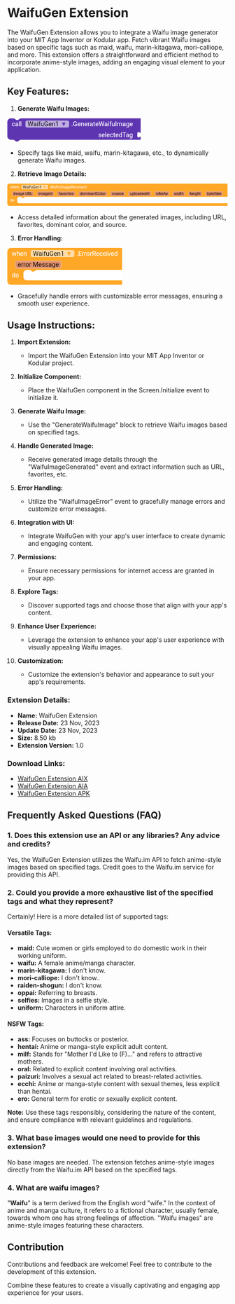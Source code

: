 # WaifuGen Extension

The WaifuGen Extension allows you to integrate a Waifu image generator into your MIT App Inventor or Kodular app. Fetch vibrant Waifu images based on specific tags such as maid, waifu, marin-kitagawa, mori-calliope, and more. This extension offers a straightforward and efficient method to incorporate anime-style images, adding an engaging visual element to your application.


## Key Features:


1. **Generate Waifu Images:**

![Generate Waifu Images](https://raw.githubusercontent.com/CodeVistaStudios/WaifuGen-Extension/main/Image/GenerateWaifuImages.png)

   - Specify tags like maid, waifu, marin-kitagawa, etc., to dynamically generate Waifu images.
  
2. **Retrieve Image Details:**

![Retrieve Image Details Images](https://raw.githubusercontent.com/CodeVistaStudios/WaifuGen-Extension/main/Image/RetrieveImageDetails.png)

   - Access detailed information about the generated images, including URL, favorites, dominant color, and source.
  
3. **Error Handling:**

![Error Handling Images](https://raw.githubusercontent.com/CodeVistaStudios/WaifuGen-Extension/main/Image/ErrorHandling.png)

   - Gracefully handle errors with customizable error messages, ensuring a smooth user experience.

## Usage Instructions:


1. **Import Extension:**
   - Import the WaifuGen Extension into your MIT App Inventor or Kodular project.

2. **Initialize Component:**
   - Place the WaifuGen component in the Screen.Initialize event to initialize it.

3. **Generate Waifu Image:**
   - Use the "GenerateWaifuImage" block to retrieve Waifu images based on specified tags.

4. **Handle Generated Image:**
   - Receive generated image details through the "WaifuImageGenerated" event and extract information such as URL, favorites, etc.

5. **Error Handling:**
   - Utilize the "WaifuImageError" event to gracefully manage errors and customize error messages.

6. **Integration with UI:**
   - Integrate WaifuGen with your app's user interface to create dynamic and engaging content.

7. **Permissions:**
   - Ensure necessary permissions for internet access are granted in your app.

8. **Explore Tags:**
   - Discover supported tags and choose those that align with your app's content.

9. **Enhance User Experience:**
    - Leverage the extension to enhance your app's user experience with visually appealing Waifu images.

10. **Customization:**
    - Customize the extension's behavior and appearance to suit your app's requirements.



### Extension Details:

- **Name:** WaifuGen Extension
- **Release Date:** 23 Nov, 2023
- **Update Date:** 23 Nov, 2023
- **Size:** 8.50 kb
- **Extension Version:** 1.0

### Download Links:

- [WaifuGen Extension AIX](https://github.com/CodeVistaStudios/WaifuGen-Extension/raw/main/Aix/WaifuGenV1.aix)
- [WaifuGen Extension AIA](https://github.com/CodeVistaStudios/WaifuGen-Extension/raw/main/Aia/WaifuGenV1.aia)
- [WaifuGen Extension APK](https://github.com/CodeVistaStudios/WaifuGen-Extension/raw/main/Apk/WaifuGenV1.apk)



## Frequently Asked Questions (FAQ)

### 1. Does this extension use an API or any libraries? Any advice and credits?

Yes, the WaifuGen Extension utilizes the Waifu.im API to fetch anime-style images based on specified tags. Credit goes to the Waifu.im service for providing this API.

### 2. Could you provide a more exhaustive list of the specified tags and what they represent?

Certainly! Here is a more detailed list of supported tags:

#### Versatile Tags:
- **maid:** Cute women or girls employed to do domestic work in their working uniform.
- **waifu:** A female anime/manga character.
- **marin-kitagawa:** I don't know.
- **mori-calliope:** I don't know..
- **raiden-shogun:** I don't know.
- **oppai:** Referring to breasts.
- **selfies:** Images in a selfie style.
- **uniform:** Characters in uniform attire.

#### NSFW Tags:

- **ass:** Focuses on buttocks or posterior.
- **hentai:** Anime or manga-style explicit adult content.
- **milf:** Stands for "Mother I'd Like to (F)..." and refers to attractive mothers.
- **oral:** Related to explicit content involving oral activities.
- **paizuri:** Involves a sexual act related to breast-related activities.
- **ecchi:** Anime or manga-style content with sexual themes, less explicit than hentai.
- **ero:** General term for erotic or sexually explicit content.

**Note:** Use these tags responsibly, considering the nature of the content, and ensure compliance with relevant guidelines and regulations.


### 3. What base images would one need to provide for this extension?

No base images are needed. The extension fetches anime-style images directly from the Waifu.im API based on the specified tags.

### 4. What are waifu images?

"**Waifu**" is a term derived from the English word "wife." In the context of anime and manga culture, it refers to a fictional character, usually female, towards whom one has strong feelings of affection. "Waifu images" are anime-style images featuring these characters.



## Contribution

Contributions and feedback are welcome! Feel free to contribute to the development of this extension.

Combine these features to create a visually captivating and engaging app experience for your users.
